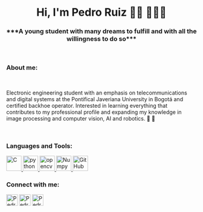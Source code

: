 <h1 align="center"> Hi, I'm Pedro Ruiz 👋🏻 👨🏻‍💻 </h1>
<h3 align="center">***A young student with many dreams to fulfill and with all the willingness to do so***</h3>

<br />

<h3 align="left">About me:</h3>

<br />

Electronic engineering student with an emphasis on telecommunications and digital systems at the Pontifical Javeriana University in Bogotá and certified backhoe operator. Interested in learning everything that contributes to my professional profile and expanding my knowledge in image processing and computer vision, AI and robotics. 📡 🤖

<br />

<h3 align="left">Languages and Tools:</h3>

<p align="left"> 
<a href="https://en.wikipedia.org/wiki/C_(programming_language)" target="_blank"> <img src="https://cdn.icon-icons.com/icons2/2415/PNG/512/c_original_logo_icon_146611.png" alt="C" height="40" /> </a>
<a href="https://www.python.org" target="_blank"> <img src="https://cdn.icon-icons.com/icons2/2415/PNG/512/python_original_logo_icon_146381.png" alt="python" height="40" /> </a>
<a href="https://opencv.org/" target="_blank"> <img src="https://upload.wikimedia.org/wikipedia/commons/thumb/3/32/OpenCV_Logo_with_text_svg_version.svg/800px-OpenCV_Logo_with_text_svg_version.svg.png" alt="opencv" height="40" /> </a>
<a href="https://numpy.org/" target="_blank"> <img src="https://upload.wikimedia.org/wikipedia/commons/thumb/3/31/NumPy_logo_2020.svg/1280px-NumPy_logo_2020.svg.png" alt="Numpy" height="40" /> </a>
<a href="https://github.com/" target="_blank"> <img src="https://upload.wikimedia.org/wikipedia/commons/thumb/9/91/Octicons-mark-github.svg/1024px-Octicons-mark-github.svg.png" alt="GitHub" height="40" /> </a>
</p>


<h3 align="left">Connect with me:</h3>

<p align="left">
<a href="https://www.facebook.com/pedroruiz2001" target="blank"><img align="center" src="https://cdn.icon-icons.com/icons2/1/PNG/256/social_facebook_fb_35.png" alt="PedroRuizCode on Facebook" height="30" /></a>
<a href="https://www.instagram.com/iampedroruiz/" target="blank"><img align="center" src="https://cdn.icon-icons.com/icons2/1/PNG/256/social_instagram_3.png" alt="PedroRuizCode on Instagram" height="30" /></a>
<a href="https://twitter.com/iampedroruiz" target="blank"><img align="center" src="https://cdn.icon-icons.com/icons2/1/PNG/256/social_Twitter_38.png" alt="PedroRuizCode on Twitter" height="30" /></a>
</p>

